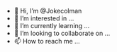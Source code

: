 - 👋 Hi, I’m @Jokecolman
- 👀 I’m interested in ...
- 🌱 I’m currently learning ...
- 💞️ I’m looking to collaborate on ...
- 📫 How to reach me ...

<!---
Jokecolman/Jokecolman is a ✨ special ✨ repository because its `README.md` (this file) appears on your GitHub profile.
You can click the Preview link to take a look at your changes.
--->
